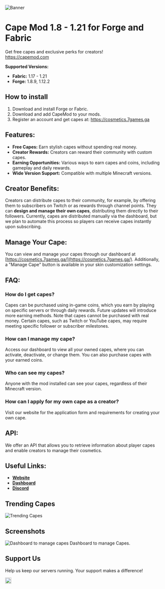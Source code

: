 ![Banner](https://cdn.modrinth.com/data/cached_images/6aa39905e289db9d1ea6e99800bc368d6019b22c.png)
# Cape Mod 1.8 - 1.21 for Forge and Fabric

Get free capes and exclusive perks for creators!<br>
https://capemod.com

**Supported Versions:**  
- **Fabric:** 1.17 - 1.21  
- **Forge:** 1.8.9, 1.12.2  

## How to install
1. Download and install Forge or Fabric.
2. Download and add CapeMod to your mods.
3. Register an account and get capes at: https://cosmetics.7games.ga

## Features:
- **Free Capes:** Earn stylish capes without spending real money.
- **Creator Rewards:** Creators can reward their community with custom capes.
- **Earning Opportunities:** Various ways to earn capes and coins, including gameplay and daily rewards.
- **Wide Version Support:** Compatible with multiple Minecraft versions.

## Creator Benefits:
Creators can distribute capes to their community, for example, by offering them to subscribers on Twitch or as rewards through channel points. They can **design and manage their own capes**, distributing them directly to their followers. Currently, capes are distributed manually via the dashboard, but we plan to automate this process so players can receive capes instantly upon subscribing.

## Manage Your Cape:
You can view and manage your capes through our dashboard at [https://cosmetics.7games.ga/](https://cosmetics.7games.ga/). Additionally, a "Manage Cape" button is available in your skin customization settings.

## FAQ:

### How do I get capes?
Capes can be purchased using in-game coins, which you earn by playing on specific servers or through daily rewards. Future updates will introduce more earning methods. Note that capes cannot be purchased with real money. Certain capes, such as Twitch or YouTube capes, may require meeting specific follower or subscriber milestones.

### How can I manage my cape?
Access our dashboard to view all your owned capes, where you can activate, deactivate, or change them. You can also purchase capes with your earned coins.

### Who can see my capes?
Anyone with the mod installed can see your capes, regardless of their Minecraft version.

### How can I apply for my own cape as a creator?
Visit our website for the application form and requirements for creating your own cape.

## API:
We offer an API that allows you to retrieve information about player capes and enable creators to manage their cosmetics.

## Useful Links:
- **[Website](https://cosmetics.7games.ga/)**
- **[Dashboard](https://cosmetics.7games.ga/dashboard)**
- **[Discord](https://discord.gg/9gh3cZRGQH)**

## Trending Capes
![Trending Capes](https://cdn.modrinth.com/data/cached_images/498f38bf6c63cc2f55b2e36863053ed5fbeb427b.png)

## Screenshots
![Dashboard to manage capes](https://cdn.modrinth.com/data/cached_images/3076584525e7ee04dedbe11ae47f1da23fde0ed1.png)
Dashboard to manage Capes.

## Support Us
Help us keep our servers running. Your support makes a difference!

<a href='https://ko-fi.com/N4N6SVGSN' target='_blank'><img height='20' style='border:0px;height:20px;' src='https://storage.ko-fi.com/cdn/kofi1.png?v=3' border='0' alt='Buy Me a Coffee at ko-fi.com' /></a>
